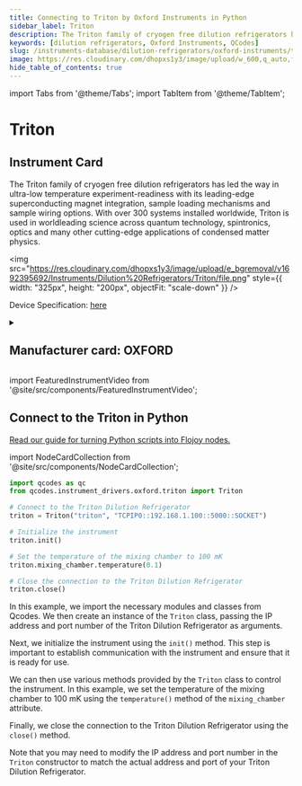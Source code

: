 ```yaml
---
title: Connecting to Triton by Oxford Instruments in Python
sidebar_label: Triton
description: The Triton family of cryogen free dilution refrigerators has ledthe way in ultra-low temperature experiment-readiness with itsleading-edge superconducting magnet integration, sample loadingmechanisms and sample wiring options.With over 300 systems installed worldwide, Triton is used in worldleading science across quantum technology, spintronics, optics andmany other cutting-edge applications of condensed matter physics.
keywords: [dilution refrigerators, Oxford Instruments, QCodes]
slug: /instruments-database/dilution-refrigerators/oxford-instruments/triton
image: https://res.cloudinary.com/dhopxs1y3/image/upload/w_600,q_auto,f_auto/e_bgremoval/v1692395692/Instruments/Dilution%20Refrigerators/Triton/file.jpg
hide_table_of_contents: true
---
```


import Tabs from '@theme/Tabs';
import TabItem from '@theme/TabItem';

# Triton

## Instrument Card

<div className="flex">

<div>

The Triton family of cryogen free dilution refrigerators has led
the way in ultra-low temperature experiment-readiness with its
leading-edge superconducting magnet integration, sample loading
mechanisms and sample wiring options.
With over 300 systems installed worldwide, Triton is used in worldleading science across quantum technology, spintronics, optics and
many other cutting-edge applications of condensed matter physics.

</div>

<img src="https://res.cloudinary.com/dhopxs1y3/image/upload/e_bgremoval/v1692395692/Instruments/Dilution%20Refrigerators/Triton/file.png" style={{ width: "325px", height: "200px", objectFit: "scale-down" }} />

</div>

<div className="flex text-center">

<p>Device Specification: <a target="\_blank" href="/instruments-database/all-instruments/">here</a></p>

</div>

<details style={{ marginTop: "15px"}}>
<summary><h2>Manufacturer card: OXFORD</h2></summary>

<img src="https://res.cloudinary.com/dhopxs1y3/image/upload/v1692806167/Instruments/Vendor%20Logos/Oxford_Instruments.png" style={{ width: "100%", height: "170px",objectFit: "scale-down" }} />

Oxford Instruments plc is a United Kingdom manufacturing and research company that designs and manufactures tools and systems for industry and research. The company is headquartered in Abingdon, Oxfordshire, England, with sites in the United Kingdom, United States, Europe, and Asia.[2] It is listed on the London Stock Exchange and is a constituent of the FTSE 250 Index.[3].

<ul>
  <li>Headquarters: Abingdon, United Kingdom</li>
  <li>Yearly Revenue (millions, USD): 367.3</li>
  <li>Vendor Website: <a href="https://www.oxinst.com/">here</a></li>
</ul>
</details>

import FeaturedInstrumentVideo from '@site/src/components/FeaturedInstrumentVideo';

<FeaturedInstrumentVideo category='DILUTION_REFRIGERATORS' manufacturer='OXFORD'></FeaturedInstrumentVideo>


## Connect to the Triton in Python

[Read our guide for turning Python scripts into Flojoy nodes.](https://docs.flojoy.ai/contribution/blocks/custom-flojoy-block/)

import NodeCardCollection from '@site/src/components/NodeCardCollection';

<Tabs>

<TabItem value="Flojoy" label="Flojoy" className="flojoy-instrument-tabs">

<NodeCardCollection category='DILUTION_REFRIGERATORS' manufacturer='OXFORD'></NodeCardCollection>

</TabItem>
<TabItem value="QCodes" label="QCodes">


```python
import qcodes as qc
from qcodes.instrument_drivers.oxford.triton import Triton

# Connect to the Triton Dilution Refrigerator
triton = Triton("triton", "TCPIP0::192.168.1.100::5000::SOCKET")

# Initialize the instrument
triton.init()

# Set the temperature of the mixing chamber to 100 mK
triton.mixing_chamber.temperature(0.1)

# Close the connection to the Triton Dilution Refrigerator
triton.close()
```

In this example, we import the necessary modules and classes from Qcodes. We then create an instance of the `Triton` class, passing the IP address and port number of the Triton Dilution Refrigerator as arguments. 

Next, we initialize the instrument using the `init()` method. This step is important to establish communication with the instrument and ensure that it is ready for use.

We can then use various methods provided by the `Triton` class to control the instrument. In this example, we set the temperature of the mixing chamber to 100 mK using the `temperature()` method of the `mixing_chamber` attribute.

Finally, we close the connection to the Triton Dilution Refrigerator using the `close()` method.

Note that you may need to modify the IP address and port number in the `Triton` constructor to match the actual address and port of your Triton Dilution Refrigerator.

</TabItem>
</Tabs>